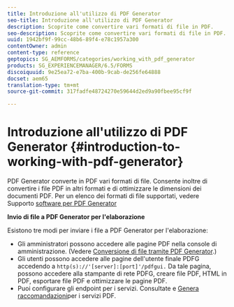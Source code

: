 ```yaml
---
title: Introduzione all'utilizzo di PDF Generator
seo-title: Introduzione all'utilizzo di PDF Generator
description: Scoprite come convertire vari formati di file in PDF.
seo-description: Scoprite come convertire vari formati di file in PDF.
uuid: 1942bf9f-99cc-48b6-89f4-e78c1957a300
contentOwner: admin
content-type: reference
geptopics: SG_AEMFORMS/categories/working_with_pdf_generator
products: SG_EXPERIENCEMANAGER/6.5/FORMS
discoiquuid: 9e25ea72-e7ba-400b-9cab-de256fe64888
docset: aem65
translation-type: tm+mt
source-git-commit: 317fadfe48724270e59644d2ed9a90fbee95cf9f

---
```



# Introduzione all&#39;utilizzo di PDF Generator {#introduction-to-working-with-pdf-generator}

PDF Generator converte in PDF vari formati di file. Consente inoltre di convertire i file PDF in altri formati e di ottimizzare le dimensioni dei documenti PDF. Per un elenco dei formati di file supportati, vedere Supporto [software per PDF Generator](/help/forms/using/aem-forms-jee-supported-platforms.md)

**Invio di file a PDF Generator per l&#39;elaborazione**

Esistono tre modi per inviare i file a PDF Generator per l&#39;elaborazione:

* Gli amministratori possono accedere alle pagine PDF nella console di amministrazione. (Vedere [Conversione di file tramite PDF Generator](/help/forms/using/admin-help/converting-files-using-pdf-generator.md).)
* Gli utenti possono accedere alle pagine dell&#39;utente finale PDFG accedendo a `http(s)://'[server]:[port]'/pdfgui.` Da tale pagina, possono accedere alla stampante di rete PDFG, creare file PDF, HTML in PDF, esportare file PDF e ottimizzare le pagine PDF.
* Puoi configurare gli endpoint per i servizi. Consultate <!--Fix broken link to Managing Endpoints --> e [Genera raccomandazioni](/help/forms/using/admin-help/configuring-watched-folder-endpoints.md#generate-pdf-service-recommendations)per i servizi PDF. [](/help/forms/using/admin-help/overview-5.md#main-pars-header)

